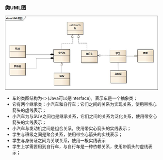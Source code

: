 ### 类UML图

![图](https://github.com/mxsm/document/blob/master/image/designmode/uml_class_struct.jpg?raw=true)

- 车的类图结构为<<abstract>>(Java可以是interface)，表示车是一个抽象类；
- 它有两个继承类：小汽车和自行车；它们之间的关系为实现关系，使用带空心箭头的虚线表示；
- 小汽车为与SUV之间也是继承关系，它们之间的关系为泛化关系，使用带空心箭头的实线表示；
- 小汽车与发动机之间是组合关系，使用带实心箭头的实线表示；
- 学生与班级之间是聚合关系，使用带空心箭头的实线表示；
- 学生与身份证之间为关联关系，使用一根实线表示
- 学生上学需要用到自行车，与自行车是一种依赖关系，使用带箭头的虚线表示；

